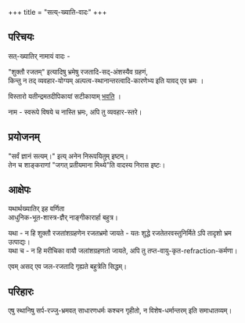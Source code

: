 +++
title = "सत्य्-ख्याति-वादः"
+++

## परिचयः
सत्-ख्यातिर् नामायं वादः - 

"शुक्तौ रजतम्" इत्यादिषु भ्रमेषु रजतादि-सद्-अंशस्यैव ग्रहणं,  
किन्तु न तद् व्यवहार-योग्यम् अल्पत्व-स्थानान्तरत्वादि-कारणेभ्य इति यावद् एव भ्रमः ।  

विस्तारो यतीन्द्रमतदीपिकायां सटीकायाम् [भवति](/AgamaH_vaiShNavaH/shrI-sampradAyaH/tattvam/parichaya-sanxepAH/yatIndra-mata-dIpikA/sarva-prastutiH/01_upodghAtaH/) । 

नाम - स्वरूपे विषये च नास्ति भ्रमः, अपि तु व्यवहार-स्तरे।  

## प्रयोजनम्
"सर्वं ज्ञानं सत्यम्।" इत्य् अनेन निरूपयितुम् इष्टम्।  
तेन च शाङ्कराणां "जगत् प्रतीयमाना मिथ्ये"ति वादस्य निरास इष्टः। 

## आक्षेपः
यथार्थख्यातिर् इह वर्णिता  
आधुनिक-भूत-शास्त्र-ज्ञैर् नाङ्गीकारार्हा बहुत्र।  

यथा - न हि शुक्तौ रजतांशग्रहणेन रजतभ्रमो जायते - यतः शुद्धे रजतेतरवस्तुनिर्मिते ऽपि तादृशो भ्रम उत्पाद्यः।    
यथा च - न हि मरीचिका वायौ जलांशग्रहणतो जायते, अपि तु तप्त-वायु-कृत-refraction-कर्मणा। 

एवम् असद् एव जल-रजतादि गृह्यते बहुत्रेति सिद्धम्।  

## परिहारः
एषु स्थानिषु सर्प-रज्जु-भ्रमवत् साधारणधर्मः कश्चन गृहीतो, न विशेष-धर्मान्तरम् इति समाधातव्यम्।  
